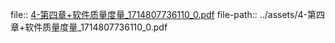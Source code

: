 file:: [4-第四章+软件质量度量_1714807736110_0.pdf](../assets/4-第四章+软件质量度量_1714807736110_0.pdf)
file-path:: ../assets/4-第四章+软件质量度量_1714807736110_0.pdf
